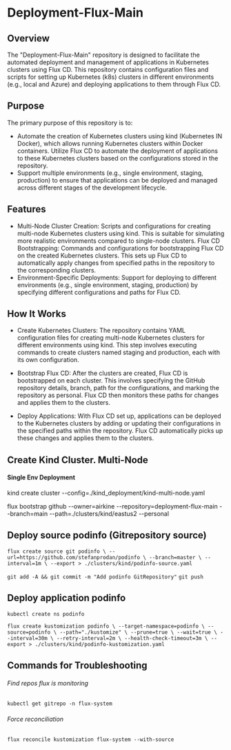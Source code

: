 # Deployment-Flux-Main
## Overview
The "Deployment-Flux-Main" repository is designed to facilitate the automated deployment and management of applications in Kubernetes clusters using Flux CD. This repository contains configuration files and scripts for setting up Kubernetes (k8s) clusters in different environments (e.g., local and Azure) and deploying applications to them through Flux CD.

## Purpose
The primary purpose of this repository is to:

* Automate the creation of Kubernetes clusters using kind (Kubernetes IN Docker), which allows running Kubernetes clusters within Docker containers.
Utilize Flux CD to automate the deployment of applications to these Kubernetes clusters based on the configurations stored in the repository.
* Support multiple environments (e.g., single environment, staging, production) to ensure that applications can be deployed and managed across different stages of the development lifecycle.
## Features
* Multi-Node Cluster Creation: Scripts and configurations for creating multi-node Kubernetes clusters using kind. This is suitable for simulating more realistic environments compared to single-node clusters.
Flux CD Bootstrapping: Commands and configurations for bootstrapping Flux CD on the created Kubernetes clusters. This sets up Flux CD to automatically apply changes from specified paths in the repository to the corresponding clusters.
* Environment-Specific Deployments: Support for deploying to different environments (e.g., single environment, staging, production) by specifying different configurations and paths for Flux CD.
## How It Works
* Create Kubernetes Clusters: The repository contains YAML configuration files for creating multi-node Kubernetes clusters for different environments using kind. This step involves executing commands to create clusters named staging and production, each with its own configuration.

* Bootstrap Flux CD: After the clusters are created, Flux CD is bootstrapped on each cluster. This involves specifying the GitHub repository details, branch, path for the configurations, and marking the repository as personal. Flux CD then monitors these paths for changes and applies them to the clusters.

* Deploy Applications: With Flux CD set up, applications can be deployed to the Kubernetes clusters by adding or updating their configurations in the specified paths within the repository. Flux CD automatically picks up these changes and applies them to the clusters.
## Create Kind Cluster. Multi-Node

#### Single Env Deployment
kind create cluster --config=./kind_deployment/kind-multi-node.yaml

flux bootstrap github --owner=airkine --repository=deployment-flux-main --branch=main --path=./clusters/kind/eastus2 --personal

## Deploy source podinfo (Gitrepository source)

`flux create source git podinfo \
  --url=https://github.com/stefanprodan/podinfo \
  --branch=master \
  --interval=1m \
  --export > ./clusters/kind/podinfo-source.yaml`

`git add -A && git commit -m "Add podinfo GitRepository"`
`git push`

## Deploy application podinfo

`kubectl create ns podinfo`

`flux create kustomization podinfo \
  --target-namespace=podinfo \
  --source=podinfo \
  --path="./kustomize" \
  --prune=true \
  --wait=true \
  --interval=30m \
  --retry-interval=2m \
  --health-check-timeout=3m \
  --export > ./clusters/kind/podinfo-kustomization.yaml`

## Commands for Troubleshooting
###### Find repos flux is monitoring
`kubectl get gitrepo -n flux-system`

###### Force reconciliation
`flux reconcile kustomization flux-system --with-source`
